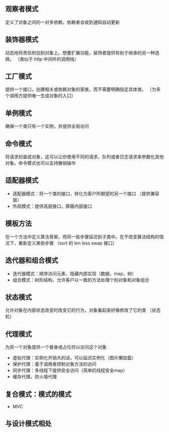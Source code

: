 ## 观察者模式
定义了对象之间的一对多依赖。依赖者会收到通知自动更新

## 装饰器模式
动态地将责任附加到对象上。想要扩展功能，装饰者提供有别于继承的另一种选择。
（类似于 http 中间件的调用栈）

## 工厂模式
提供一个接口，创建相关或依赖对象的家族，而不需要明确指定具体类。
（为多个调用方提供唯一生成对象的入口）

## 单例模式
确保一个类只有一个实例，并提供全局访问

## 命令模式
将请求封装成对象，这可以让你使用不同的请求，队列或者日志请求来参数化其他对象。命令模式也可以支持撤销操作

## 适配器模式
- 适配器模式：将一个类的接口，转化为客户所期望的另一个接口
（提供兼容层）
- 外观模式：提供高层接口，屏蔽内部接口

## 模板方法
在一个方法中定义算法骨架，而将一些步骤延迟到子类中。在不改变算法结构的情况下，重新定义某些步骤
（sort 的 len less swap 接口）

## 迭代器和组合模式
- 迭代器模式：顺序访问元素，隐藏内部实现（数据，map，树）
- 组合模式：树形结构，允许客户以一致的方法处理个别对象和对象组合

## 状态模式
允许对象在内部状态改变时改变它的行为，对象看起来好像修改了它的类
（状态机）

## 代理模式
为另一个对象提供一个替身或占位符以访问这个对象
- 虚拟代理：实例化开销大的话，可以延迟实例化（图片懒加载）
- 保护代理：基于调用者控制对象方法的访问
- 同步代理：多线程下提供安全访问（简单的线程安全map）
- 缓存代理，防火墙代理

## 复合模式：模式的模式
- MVC

## 与设计模式相处
